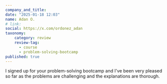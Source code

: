 ```yaml
---
company_and_title: 
date: "2025-01-18 12:03"
name: Adan O.
# link:
social: https://x.com/ordonez_adan
taxonomy:
    category: review
    review-tag:
      - course
      - problem-solving-bootcamp
published: true
---
```


I signed up for your problem-solving bootcamp and I've been very pleased so far as the problems are challenging and the explanations are thorough.

